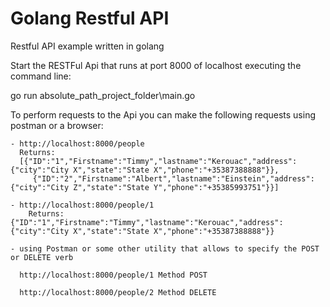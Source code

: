 # Golang Restful API
Restful API example written in golang

Start the RESTFul Api that runs at port 8000 of localhost executing the command line:

  go run absolute_path_project_folder\main.go

  
To perform requests to the Api you can make the following requests using postman or a browser:

    - http://localhost:8000/people
      Returns:
      [{"ID":"1","Firstname":"Timmy","lastname":"Kerouac","address":{"city":"City X","state":"State X","phone":"+35387388888"}},
	     {"ID":"2","Firstname":"Albert","lastname":"Einstein","address":{"city":"City Z","state":"State Y","phone":"+35385993751"}}]
    
    - http://localhost:8000/people/1
	    Returns:  {"ID":"1","Firstname":"Timmy","lastname":"Kerouac","address":{"city":"City X","state":"State X","phone":"+35387388888"}}
      
    - using Postman or some other utility that allows to specify the POST or DELETE verb
	    
      http://localhost:8000/people/1 Method POST
      
      http://localhost:8000/people/2 Method DELETE

